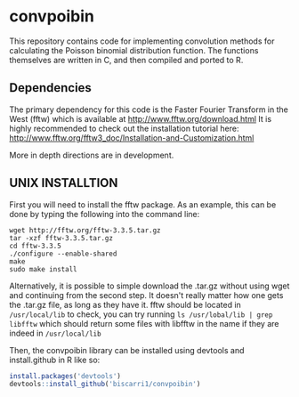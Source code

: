 # convpoibin

This repository contains code for implementing convolution methods for calculating the Poisson binomial distribution function. The functions themselves are written in C, and then compiled and ported to R.


## Dependencies
The primary dependency for this code is the Faster Fourier Transform in the West (fftw) which is available at http://www.fftw.org/download.html It is highly recommended to check out the installation tutorial here: http://www.fftw.org/fftw3_doc/Installation-and-Customization.html

More in depth directions are in development.


## UNIX INSTALLTION
First you will need to install the fftw package. As an example, this can be done by typing the following into the command line:
```
wget http://fftw.org/fftw-3.3.5.tar.gz
tar -xzf fftw-3.3.5.tar.gz
cd fftw-3.3.5
./configure --enable-shared
make
sudo make install
```
Alternatively, it is possible to simple download the .tar.gz without using wget and continuing from the second step. It doesn't really matter how one gets the .tar.gz file, as long as they have it. fftw should be located in ```/usr/local/lib``` to check, you can try running ```ls /usr/lobal/lib | grep libfftw``` which should return some files with libfftw in the name if they are indeed in ```/usr/local/lib```

Then, the convpoibin library can be installed using devtools and install.github in R like so:
```R
install.packages('devtools')
devtools::install_github('biscarri1/convpoibin')
```
